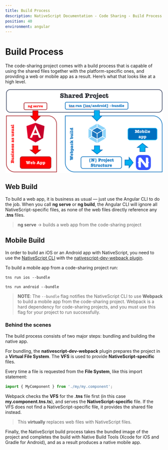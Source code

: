 ```yaml
---
title: Build Process
description: NativeScript Documentation - Code Sharing - Build Process
position: 40
environment: angular
---
```


# Build Process

The code-sharing project comes with a build process that is capable of using the shared files together with the platform-specific ones, and providing a web or mobile app as a result. Here’s what that looks like at a high level.

![build-process](./img/build-process.png?raw=true)

## Web Build

To build a web app, it is business as usual — just use the Angular CLI to do the job.
When you call **ng serve** or **ng build**, the Angular CLI will ignore all NativeScript-specific files, as none of the web files directly reference any **.tns** files.

 > **ng serve** -> builds a web app from the code-sharing project

<!--
For AOT builds, you may need to give TypeScript a helping hand, by adding NativeScript extensions to **tsconfig.json** exclude list.

```ts
"exclude": [
  "**/*.ns.ts",
  "**/*.tns.ts",
  "**/*.android.ts",
  "**/*.ios.ts"
]
```
-->

## Mobile Build

In order to build an iOS or an Android app with NativeScript, you need to use the [NativeScript CLI](https://www.npmjs.com/package/nativescript) with the [nativescript-dev-webpack plugin](https://www.npmjs.com/package/nativescript-dev-webpack).

To build a mobile app from a code-sharing project run:

```ios
tns run ios --bundle
```

```Android
tns run android --bundle
```

> **NOTE**: The `--bundle` flag notifies the NativeScript CLI to use **Webpack** to build a mobile app from the code-sharing project. Webpack is a hard dependency for code-sharing projects, and you must use this flag for your project to run successfully.

### Behind the scenes

The build process consists of two major steps: bundling and building the native app.

For bundling, the **nativescript-dev-webpack** plugin prepares the project in a **Virtual File System**. The **VFS** is used to provide **NativeScript-specific** files.

Every time a file is requested from the **File System**, like this import statement:

```TypeScript
import { MyComponent } from './my/my.component';
```

Webpack checks the **VFS** for the **.tns** file first (in this case **my.component.tns.ts**), and serves the **NativeScript-specific** file. If the VFS does not find a NativeScript-specific file, it provides the shared file instead.

> This **virtually** replaces web files with NativeScript files.

Finally, the NativeScript build process takes the bundled image of the project and completes the build with Native Build Tools (Xcode for iOS and Gradle for Android), and as a result produces a native mobile app.
